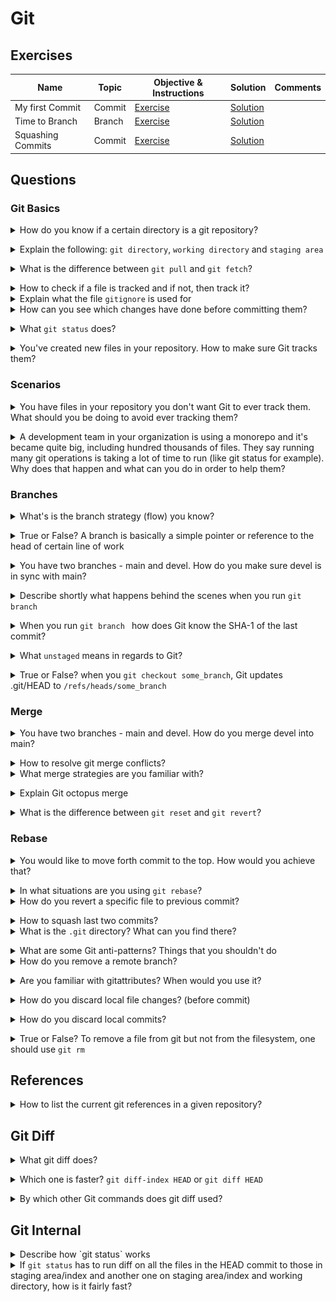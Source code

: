 # Git

## Exercises

|Name|Topic|Objective & Instructions|Solution|Comments|
|--------|--------|------|----|----|
| My first Commit | Commit | [Exercise](commit_01.md) | [Solution](solutions/commit_01_solution.md) | |
| Time to Branch | Branch | [Exercise](branch_01.md) | [Solution](solutions/branch_01_solution.md) | |
| Squashing Commits | Commit | [Exercise](squashing_commits.md) | [Solution](solutions/squashing_commits.md) | |

## Questions

### Git Basics

<details>
<summary>How do you know if a certain directory is a git repository?</summary><br><b>

You can check if there is a ".git" directory.
</b></details>

<details>
<summary>Explain the following: <code>git directory</code>, <code>working directory</code> and <code>staging area</code></summary><br><b>

This answer taken from [git-scm.com](https://git-scm.com/book/en/v1/Getting-Started-Git-Basics#_the_three_states)

"The Git directory is where Git stores the meta data and object database for your project. This is the most important part of Git, and it is what is copied when you clone a repository from another computer.

The working directory is a single checkout of one version of the project. These files are pulled out of the compressed database in the Git directory and placed on disk for you to use or modify.

The staging area is a simple file, generally contained in your Git directory, that stores information about what will go into your next commit. It’s sometimes referred to as the index, but it’s becoming standard to refer to it as the staging area."
</b></details>

<details>
<summary>What is the difference between <code>git pull</code> and <code>git fetch</code>?</summary><br><b>

Shortly, git pull = git fetch + git merge

When you run git pull, it gets all the changes from the remote or central
repository and attaches it to your corresponding branch in your local repository.

git fetch gets all the changes from the remote repository, stores the changes in
a separate branch in your local repository
</b></details>

<details>
<summary>How to check if a file is tracked and if not, then track it?</summary><br><b>

There are different ways to check whether a file is tracked or not:

  - `git ls-files <file>` -> exit code of 0 means it's tracked
  - `git blame <file>`
  ...
</b></details>

<details>
<summary>Explain what the file <code>gitignore</code> is used for</summary><br><b>
</b></details>

<details>
<summary>How can you see which changes have done before committing them?</summary><br><b>

`git diff`
</b></details>

<details>
<summary>What <code>git status</code> does?</summary><br><b>

`git status` helps you to understand the tracking status of files in your repository. Focusing on working directory and staging area - you can learn which changes were made in the working directory, which changes are in the staging area and in general, whether files are being tracked or not.
</b></details>

<details>
<summary>You've created new files in your repository. How to make sure Git tracks them?</summary><br><b>

`git add FILES`
</b></details>

### Scenarios

<details>
<summary>You have files in your repository you don't want Git to ever track them. What should you be doing to avoid ever tracking them?</summary><br><b>

Add them to the file `.gitignore`. This will make sure these files are never added to staging area.
</b></details>

<details>
<summary>A development team in your organization is using a monorepo and it's became quite big, including hundred thousands of files. They say running many git operations is taking a lot of time to run (like git status for example). Why does that happen and what can you do in order to help them?</summary><br><b>

Many Git operations are related to filesystem state. `git status` for example will run diffs to compare HEAD commit to index and another diff to compare index to working directory. As part of these diffs, it would need to run quite a lot of `lstat()` system calls. When running on hundred thousands of files, it can take seconds if not minutes.

One thing to do about it, would be to use the built-in `fsmonitor` (filesystem monitor) of Git. With fsmonitor (which integrated with Watchman), Git spawn a daemon that will watch for any changes continuously in the working directory of your repository and will cache them . This way, when you run `git status` instead of scanning the working directory, you are using a cached state of your index.

<p align="center">
<img src="images/design/development/git_fsmonitor.png"/>
</p>

Next, you can try to enable `feature.manyFile` with `git config feature.manyFiles true`. This does two things:

  1. Sets `index.version = 4` which enables path-prefix compression in the index
  2. Sets `core.untrackedCache=true` which by default is set to `keep`. The untracked cache is quite important concept. What it does is to record the mtime of all the files and directories in the working directory. This way, when time comes to iterate over all the files and directories, it can skip those whom mtime wasn't updated.

Before enabling it, you might want to run `git update-index --test-untracked-cache` to test it out and make sure mtime operational on your system.

Git also has the built-in `git-maintainence` command which optimizes Git repository so it's faster to run commands like `git add` or `git fatch` and also, the git repository takes less disk space. It's recommended to run this command periodically (e.g. each day).

In addition, track only what is used/modified by developers - some repositories may include generated files that are required for the project to run properly (or support certain accessibility options), but not actually being modified by any way by the developers. In that case, tracking them is futile.
In order to avoid populating those file in the working directory, one can use the `sparse checkout` feature of Git.

Finally, with certain build systems, you can know which files are being used/relevant exactly based on the component of the project that the developer is focusing on. This, together with the `sparse checkout` can lead to a situation where only a small subset of the files are being populated in the working directory. Making commands like `git add`, `git status`, etc. really quick
</b></details>

### Branches

<details>
<summary>What's is the branch strategy (flow) you know?</summary><br><b>

* Git flow
* GitHub flow
* Trunk based development
* GitLab flow

[Explanation](https://www.bmc.com/blogs/devops-branching-strategies/#:~:text=What%20is%20a%20branching%20strategy,used%20in%20the%20development%20process).

</b></details>

<details>
<summary>True or False? A branch is basically a simple pointer or reference to the head of certain line of work</summary><br><b>

True
</b></details>

<details>
<summary>You have two branches - main and devel. How do you make sure devel is in sync with main?</summary><br><b>

```
git checkout main
git pull
git checkout devel
git merge main
```
</b></details>

<details>
<summary>Describe shortly what happens behind the scenes when you run <code>git branch <BRANCH></code></summary><br><b>

Git runs update-ref to add the SHA-1 of the last commit of the branch you're on into the new branch you would like to create
</b></details>

<details>
<summary>When you run <code>git branch <BRANCH></code> how does Git know the SHA-1 of the last commit?</summary><br><b>

Using the HEAD file: `.git/HEAD`
</b></details>

<details>
<summary>What <code>unstaged</code> means in regards to Git?</summary><br><b>

A file the is in the working directory but is not in the HEAD nor in the staging area, referred to as "unstaged".
</b></details>

<details>
<summary>True or False? when you <code>git checkout some_branch</code>, Git updates .git/HEAD to <code>/refs/heads/some_branch</code></summary><br><b>

True
</b></details>

### Merge

<details>
<summary>You have two branches - main and devel. How do you merge devel into main?</summary><br><b>

git checkout main
git merge devel
git push origin main
</b></details>

<details>
<summary>How to resolve git merge conflicts?</summary><br><b>

<p>
First, you open the files which are in conflict and identify what are the conflicts.
Next, based on what is accepted in your company or team, you either discuss with your
colleagues on the conflicts or resolve them by yourself
After resolving the conflicts, you add the files with `git add <file_name>`
Finally, you run `git rebase --continue`
</p>
</b></details>

<details>
<summary>What merge strategies are you familiar with?</summary><br><b>

Mentioning two or three should be enough and it's probably good to mention that 'recursive' is the default one.

recursive
resolve
ours
theirs

This page explains it the best: https://git-scm.com/docs/merge-strategies
</b></details>

<details>
<summary>Explain Git octopus merge</summary><br><b>

Probably good to mention that it's:

  * It's good for cases of merging more than one branch (and also the default of such use cases)
  * It's primarily meant for bundling topic branches together

This is a great article about Octopus merge: http://www.freblogg.com/2016/12/git-octopus-merge.html
</b></details>

<details>
<summary>What is the difference between <code>git reset</code> and <code>git revert</code>?</summary><br><b>

<p>

`git revert` creates a new commit which undoes the changes from last commit.

`git reset` depends on the usage, can modify the index or change the commit which the branch head
is currently pointing at.
</p>
</b></details>

### Rebase

<details>
<summary>You would like to move forth commit to the top. How would you achieve that?</summary><br><b>

Using the `git rebase` command
</b></details>

<details>
<summary>In what situations are you using <code>git rebase</code>?</summary><br><b>
Suppose a team is working on a `feature` branch that is coming from the `main` branch of the repo. At a point, where the feature development is done, and finally we wish to merge the feature branch into the main branch without keeping the history of the commits made in the feature branch, a `git rebase` will be helpful. 
</b></details>

<details>
<summary>How do you revert a specific file to previous commit?</summary><br><b>

```
git checkout HEAD~1 -- /path/of/the/file
```
</b></details>

<details>
<summary>How to squash last two commits?</summary><br><b>
</b></details>

<details>
<summary>What is the <code>.git</code> directory? What can you find there?</summary><br><b>
	The <code>.git</code> folder contains all the information that is necessary for your project in version control and all the information about commits, remote repository address, etc. All of them are present in this folder. It also contains a log that stores your commit history so that you can roll back to history.


This info copied from [https://stackoverflow.com/questions/29217859/what-is-the-git-folder](https://stackoverflow.com/questions/29217859/what-is-the-git-folder)
</b></details>

<details>
<summary>What are some Git anti-patterns? Things that you shouldn't do</summary><br><b>

  * Not waiting too long between commits
  * Not removing the .git directory :)
</b></details>

<details>
<summary>How do you remove a remote branch?</summary><br><b>

You delete a remote branch with this syntax:

git push origin :[branch_name]
</b></details>

<details>
<summary>Are you familiar with gitattributes? When would you use it?</summary><br><b>

gitattributes allow you to define attributes per pathname or path pattern.<br>

You can use it for example to control endlines in files. In Windows and Unix based systems, you have different characters for new lines (\r\n and \n accordingly). So using gitattributes we can align it for both Windows and Unix with `* text=auto` in .gitattributes for anyone working with git. This is way, if you use the Git project in Windows you'll get \r\n and if you are using Unix or Linux, you'll get \n.
</b></details>

<details>
<summary>How do you discard local file changes? (before commit)</summary><br><b>

`git checkout -- <file_name>`
</b></details>

<details>
<summary>How do you discard local commits?</summary><br><b>

`git reset HEAD~1` for removing last commit
If you would like to also discard the changes you `git reset --hard``
</b></details>

<details>
<summary>True or False? To remove a file from git but not from the filesystem, one should use <code>git rm </code></summary><br><b>

False. If you would like to keep a file on your filesystem, use `git reset <file_name>`
</b></details>

## References

<details>
<summary>How to list the current git references in a given repository? </summary><br><b>

`find .git/refs/`
</b></details>

## Git Diff

<details>
<summary>What git diff does?</summary><br><b>

git diff can compare between two commits, two files, a tree and the staging area, etc.
</b></details>

<details>
<summary>Which one is faster? <code>git diff-index HEAD</code> or <code>git diff HEAD</code> </summary><br><b>

`git diff-index` is faster but to be fair, it's because it does less. `git diff index` won't look at the content,
only metadata like timestamps.
</b></details>

<details>
<summary>By which other Git commands does git diff used?</summary><br><b>

The diff mechanism used by `git status` to perform a comparison and let the user know which files are being tracked
</b></details>

## Git Internal

<details>
<summary>Describe how `git status` works</summary><br><b>

Shortly, it runs `git diff` twice:

1. Compare between HEAD to staging area
2. Compare staging area to working directory
</b></details>

<details>
<summary>If <code>git status</code> has to run diff on all the files in the HEAD commit to those in staging area/index and another one on staging area/index and working directory, how is it fairly fast? </summary><br><b>

One reason is about the structure of the index, commits, etc.

* Every file in a commit is stored in tree object
* The index is then a flattened structure of tree objects
* All files in the index have pre-computed hashes
* The diff operation then, is comparing the hashes

Another reason is caching

* Index caches information on working directory 
* When Git has the information for certain file cached, there is no need to look at the working directory file
</b></details>
